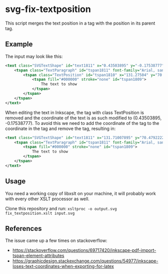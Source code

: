 # svg-fix-textposition

This script merges the text position in a <tspan> tag with the position in its parent <text> tag.

## Example

The input may look like this:
```xml
<text class="SVGTextShape" id="text1811" x="0.43503895" y="-0.17538777">
    <tspan class="TextParagraph" id="tspan1811" font-family="Arial, sans-serif" font-size="173px" font-weight="400">
        <tspan class="TextPosition" id="tspan1810" x="131.27504" y="70.65461">
            <tspan fill="#000000" stroke="none" id="tspan1809">
                The text to show
            </tspan>
        </tspan>
    </tspan>
</text>
```

When editing the text in Inkscape, the <tspan> tag with class TextPosition is removed and the coordinate of the text is as such modified to (0.43503895, -0.17538777). To avoid this we need to add the coordinate of the <tspan> tag to the coordinate in the <text> tag and remove the <tspan> tag, resulting in:

```xml
<text class="SVGTextShape" id="text1811" x="131.71007895" y="70.47922223">
    <tspan class="TextParagraph" id="tspan1811" font-family="Arial, sans-serif" font-size="173px" font-weight="400">
        <tspan fill="#000000" stroke="none" id="tspan1809">
            The text to show
        </tspan>
    </tspan>
</text>
```

## Usage

You need a working copy of libxslt on your machine, it will probably work with every other XSLT processor as well.

Clone this repository and run:
`xsltproc -o output.svg fix_textposition.xslt input.svg`

## References

The issue came up a few times on stackoverflow:
- https://stackoverflow.com/questions/69717420/inkscape-pdf-import-tspan-element-attributes
- https://graphicdesign.stackexchange.com/questions/54977/inkscape-loses-text-coordinates-when-exporting-for-latex

